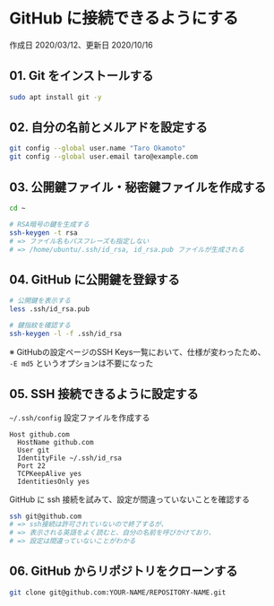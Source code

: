 # GitHub に接続できるようにする

作成日 2020/03/12、更新日 2020/10/16

## 01. Git をインストールする

```bash
sudo apt install git -y
```

## 02. 自分の名前とメルアドを設定する

```bash
git config --global user.name "Taro Okamoto"
git config --global user.email taro@example.com
```

## 03. 公開鍵ファイル・秘密鍵ファイルを作成する

```bash
cd ~

# RSA暗号の鍵を生成する
ssh-keygen -t rsa
# => ファイル名もパスフレーズも指定しない
# => /home/ubuntu/.ssh/id_rsa, id_rsa.pub ファイルが生成される
```

## 04. GitHub に公開鍵を登録する

```bash
# 公開鍵を表示する
less .ssh/id_rsa.pub

# 鍵指紋を確認する
ssh-keygen -l -f .ssh/id_rsa
```

※ GitHubの設定ページのSSH Keys一覧において、仕様が変わったため、\
`-E md5` というオプションは不要になった

## 05. SSH 接続できるように設定する

`~/.ssh/config` 設定ファイルを作成する

```text
Host github.com
  HostName github.com
  User git
  IdentityFile ~/.ssh/id_rsa
  Port 22
  TCPKeepAlive yes
  IdentitiesOnly yes
```

GitHub に ssh 接続を試みて、設定が間違っていないことを確認する

```bash
ssh git@github.com
# => ssh接続は許可されていないので終了するが、
# => 表示される英語をよく読むと、自分の名前を呼びかけており、
# => 設定は間違っていないことがわかる
```

## 06. GitHub からリポジトリをクローンする

```bash
git clone git@github.com:YOUR-NAME/REPOSITORY-NAME.git
```
